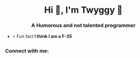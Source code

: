 <h1 align="center">Hi 👋, I'm Twyggy 🦆</h1>
<h3 align="center">A Humorous and not talented programmer</h3>

- ⚡ Fun fact **I think I am a F-35**

<h3 align="left">Connect with me:</h3>
<p align="left">
</p>
